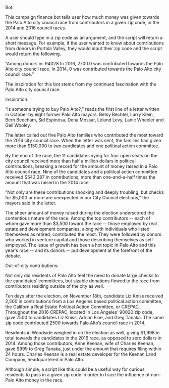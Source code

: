 Bot: 

This campaign finance bot tells user how much money was given towards the Palo Alto city council race from contributors in a given zip code, in the 2014 and 2016 council races. 

A user should type in a zip code as an argument, and the script will return a short message. For example, if the user wanted to know about contributions from donors in Portola Valley, they would input their zip code and the script would return the following.  

“Among donors in: 94028
In 2016, 2700.0 was contributed towards the Palo Alto city council race.
In 2014, 0 was contributed towards the Palo Alto city council race.”

The inspiration for this bot stems from my continued fascination with the Palo Alto city council race. 

Inspiration:  

“Is someone trying to buy Palo Alto?,” reads the first line of a letter written in October by eight former Palo Alto mayors: Betsy Bechtel, Larry Klein, Bern Beecham, Sid Espinosa, Dena Mossar, Leland Levy, Lanie Wheeler and Gail Wooley. 

The letter called out five Palo Alto families who contributed the most toward the 2016 city council race. When the letter was sent, the families had given more than $150,000 to two candidates and one political action committee.

By the end of the race, the 11 candidates vying for four open seats on the city council received more than half a million dollars in political contributions, breaking a record for the amount of money raised in a Palo Alto council race. Nine of the candidates and a political action committee received $543,287 in contributions, more than one-and-a-half times the amount that was raised in the 2014 race. 

“Not only are these contributions shocking and deeply troubling, but checks for $5,000 or more are unexpected in our City Council elections,” the mayors said in the letter. 

The sheer amount of money raised during the election underscored the contentious nature of the race. Among the top contributors -- each of whom gave more than $3,500 toward the race -- those employed by real estate and development companies, along with individuals who listed themselves as retired, contributed the most. They were followed by donors who worked in venture capital and those describing themselves as self-employed. The issue of growth has been a hot topic in Palo Alto and this year's race -- and its donors -- put development at the forefront of the debate. 


Out-of-city contributions:

Not only did residents of Palo Alto feel the need to donate large checks to the candidates’ committees, but sizable donations flowed to the race from contributors residing outside of the city as well. 

Ten days after the election, on November 18th, candidate Liz Kniss received 2,500 in contributions from a Los Angeles based political action committee, the California Real Estate Political Action Committee, or CREPAC. Throughout the 2016 CREPAC, located in Los Angeles’ 90020 zip code, gave 7500 to candidates Liz Kniss, Adrian Fine, and Greg Tanaka. The same zip code contributed 2500 towards Palo Alto’s council race in 2014. 

Residents in Woodside weighed in on the election as well, giving $1,998 in total towards the candidates in the 2016 race, as opposed to zero dollars in 2014. Among those contributors, Anne Keenan, wife of Charles Keenan, gave $999 to Greg Tanaka, just under the amount that requires filing within 24 hours. Charles Keenan is a real estate developer for the Keenan Land 
Company, headquartered in Palo Alto. 

Although simple, a script like this could be a useful way for curious residents to pass in a given zip code in order to trace the influence of non-Palo Alto money in the race. 
